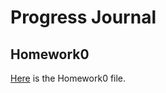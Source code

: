 # Progress Journal

## Homework0

[Here](files/IE360_Spring21_Homework0.html) is the Homework0 file.